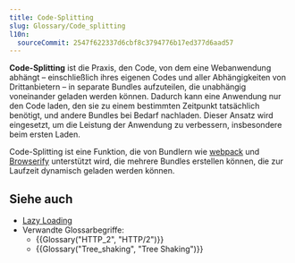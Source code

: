 ```yaml
---
title: Code-Splitting
slug: Glossary/Code_splitting
l10n:
  sourceCommit: 2547f622337d6cbf8c3794776b17ed377d6aad57
---
```


**Code-Splitting** ist die Praxis, den Code, von dem eine Webanwendung abhängt – einschließlich ihres eigenen Codes und aller Abhängigkeiten von Drittanbietern – in separate Bundles aufzuteilen, die unabhängig voneinander geladen werden können. Dadurch kann eine Anwendung nur den Code laden, den sie zu einem bestimmten Zeitpunkt tatsächlich benötigt, und andere Bundles bei Bedarf nachladen. Dieser Ansatz wird eingesetzt, um die Leistung der Anwendung zu verbessern, insbesondere beim ersten Laden.

Code-Splitting ist eine Funktion, die von Bundlern wie [webpack](https://webpack.js.org/) und [Browserify](https://browserify.org/) unterstützt wird, die mehrere Bundles erstellen können, die zur Laufzeit dynamisch geladen werden können.

## Siehe auch

- [Lazy Loading](/de/docs/Web/Performance/Guides/Lazy_loading)
- Verwandte Glossarbegriffe:
  - {{Glossary("HTTP_2", "HTTP/2")}}
  - {{Glossary("Tree_shaking", "Tree Shaking")}}
